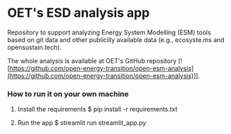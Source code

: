 # OET's ESD analysis app

Repository to support analyzing Energy System Modelling (ESM) tools based on git data and other publicilly available data (e.g., ecosyste.ms and opensustain.tech).

The whole analysis is available at OET's GitHub repository [![https://github.com/open-energy-transition/open-esm-analysis](https://github.com/open-energy-transition/open-esm-analysis)]].

### How to run it on your own machine

1. Install the requirements
   $ pip install -r requirements.txt

2. Run the app
   $ streamlit run streamlit_app.py

